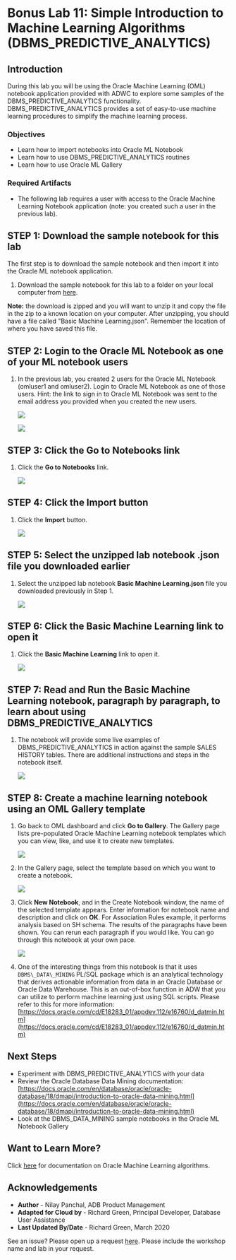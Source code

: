 
<!-- Updated March, 2020 -->

# Bonus Lab 11: Simple Introduction to Machine Learning Algorithms (DBMS\_PREDICTIVE\_ANALYTICS)

## Introduction

During this lab you will be using the Oracle Machine Learning (OML) notebook application provided with ADWC to explore some samples of the DBMS\_PREDICTIVE\_ANALYTICS functionality. DBMS\_PREDICTIVE\_ANALYTICS provides a set of easy-to-use machine learning procedures to simplify the machine learning process.

### Objectives

-   Learn how to import notebooks into Oracle ML Notebook
-   Learn how to use DBMS\_PREDICTIVE\_ANALYTICS routines
-   Learn how to use Oracle ML Gallery

### Required Artifacts

-   The following lab requires a user with access to the Oracle Machine Learning Notebook application (note: you created such a user in the previous lab).

## STEP 1: Download the sample notebook for this lab
The first step is to download the sample notebook and then import it into the Oracle ML notebook application.

1. Download the sample notebook for this lab to a folder on your local computer from <a href="./files/Basic%20Machine%20Learning.zip" target="\_blank">here</a>.

  **Note:** the download is zipped and you will want to unzip it and copy the file in the zip to a known location on your computer.  After unzipping, you should have a file called "Basic Machine Learning.json".  Remember the location of where you have saved this file.

## STEP 2: Login to the Oracle ML Notebook as one of your ML notebook users

1. In the previous lab, you created 2 users for the Oracle ML Notebook (omluser1 and omluser2).  Login to Oracle ML Notebook as one of those users.  Hint: the link to sign in to Oracle ML Notebook was sent to the email address you provided when you created the new users.

    ![](./images/Picture700-8.png " ")

    ![](./images/Picture700-12.png " ")

## STEP 3: Click the Go to Notebooks link

1. Click the **Go to Notebooks** link.

    ![](./images/snap0014521.jpg " ")

## STEP 4: Click the Import button

1. Click the **Import** button.

    ![](./images/snap0014522.jpg " ")

## STEP 5: Select the unzipped lab notebook .json file you downloaded earlier

1. Select the unzipped lab notebook **Basic Machine Learning.json** file you downloaded previously in Step 1.

    ![](./images/snap0014523.jpg " ")

## STEP 6: Click the Basic Machine Learning link to open it

1. Click the **Basic Machine Learning** link to open it.

    ![](./images/snap0014524.jpg " ")

## STEP 7: Read and Run the Basic Machine Learning notebook, paragraph by paragraph, to learn about using DBMS\_PREDICTIVE\_ANALYTICS

1.  The notebook will provide some live examples of DBMS\_PREDICTIVE\_ANALYTICS in action against the sample SALES HISTORY tables.  There are additional instructions and steps in the notebook itself.

    ![](./images/snap0014525.jpg " ")

## STEP 8: Create a machine learning notebook using an OML Gallery template

1. Go back to OML dashboard and click **Go to Gallery**. The Gallery page lists pre-populated Oracle Machine Learning notebook templates which you can view, like, and use it to create new templates.

    ![](./images/25.png " ")

2. In the Gallery page, select the template based on which you want to create a notebook.

    ![](./images/26.png " ")

3. Click **New Notebook**, and in the Create Notebook window, the name of the selected template appears. Enter information for notebook name and description and click on **OK**. For Association Rules example, it performs analysis based on SH schema. The results of the paragraphs have been shown. You can rerun each paragraph if you would like. You can go through this notebook at your own pace.

    ![](./images/27.png " ")

4. One of the interesting things from this notebook is that it uses ``DBMS\_DATA\_MINING`` PL/SQL package which is an analytical technology that derives actionable information from data in an Oracle Database or Oracle Data Warehouse. This is an out-of-box function in ADW that you can utilize to perform machine learning just using SQL scripts. Please refer to this for more information: [https://docs.oracle.com/cd/E18283_01/appdev.112/e16760/d_datmin.htm](https://docs.oracle.com/cd/E18283_01/appdev.112/e16760/d_datmin.htm)

## Next Steps

- Experiment with DBMS\_PREDICTIVE\_ANALYTICS with your data
- Review the Oracle Database Data Mining documentation: [https://docs.oracle.com/en/database/oracle/oracle-database/18/dmapi/introduction-to-oracle-data-mining.html](https://docs.oracle.com/en/database/oracle/oracle-database/18/dmapi/introduction-to-oracle-data-mining.html)
- Look at the DBMS\_DATA\_MINING sample notebooks in the Oracle ML Notebook Gallery

## Want to Learn More?

Click [here](https://docs.oracle.com/en/database/oracle/oracle-database/20/dmapi/oml4sql-basics.html#GUID-BFA7FAAE-F5CB-4A42-886A-47B6D502B492) for documentation on Oracle Machine Learning algorithms.

## Acknowledgements

- **Author** - Nilay Panchal, ADB Product Management
- **Adapted for Cloud by** - Richard Green, Principal Developer, Database User Assistance
- **Last Updated By/Date** - Richard Green, March 2020

See an issue?  Please open up a request [here](https://github.com/oracle/learning-library/issues).   Please include the workshop name and lab in your request.
